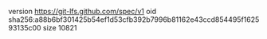 version https://git-lfs.github.com/spec/v1
oid sha256:a88b6bf301425b54ef1d53cfb392b7996b81162e43ccd854495f162593135c00
size 10821
